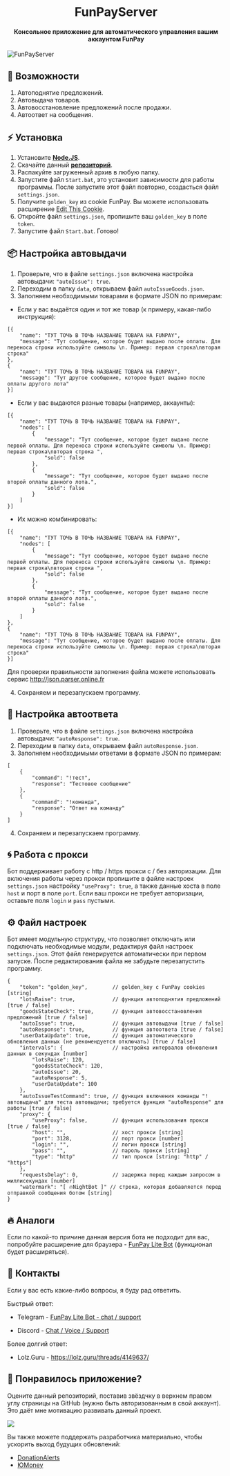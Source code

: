 <h1 align="center">
    FunPayServer
</h1>

<h4 align="center">
    Консольное приложение для автоматического управления вашим аккаунтом FunPay
</h4>

![FunPayServer](https://i.ibb.co/zsk9q0T/2022-08-18-143923152.png "FunPayServer")

## 🤖 **Возможности**

1. Автоподнятие предложений.
2. Автовыдача товаров.
3. Автовосстановление предложений после продажи.
4. Автоответ на сообщения.

## ⚡ **Установка**

1. Установите **[Node.JS](https://nodejs.org/en/)**.
1. Скачайте данный **[репозиторий](https://github.com/NightStrang6r/FunPayServer)**.
2. Распакуйте загруженный архив в любую папку.
3. Запустите файл `Start.bat`, это установит зависимости для работы программы. После запустите этот файл повторно, создасться файл `settings.json`.
3. Получите `golden_key` из cookie FunPay. Вы можете использовать расширение [Edit This Cookie](https://chrome.google.com/webstore/detail/editthiscookie/fngmhnnpilhplaeedifhccceomclgfbg). 
4. Откройте файл `settings.json`, пропишите ваш `golden_key` в поле `token`.
5. Запустите файл `Start.bat`. Готово!

## 📦 Настройка автовыдачи

1. Проверьте, что в файле `settings.json` включена настройка автовыдачи: `"autoIssue": true`.
2. Переходим в папку `data`, открываем файл `autoIssueGoods.json`.
3. Заполняем необходимыми товарами в формате JSON по примерам:
- Если у вас выдаётся один и тот же товар (к примеру, какая-либо инструкция):
```
[{
    "name": "ТУТ ТОЧЬ В ТОЧЬ НАЗВАНИЕ ТОВАРА НА FUNPAY",
    "message": "Тут сообщение, которое будет выдано после оплаты. Для переноса строки используйте символы \n. Пример: первая строка\nвторая строка"
},
{
    "name": "ТУТ ТОЧЬ В ТОЧЬ НАЗВАНИЕ ТОВАРА НА FUNPAY",
    "message": "Тут другое сообщение, которое будет выдано после оплаты другого лота"
}]
```
- Если у вас выдаются разные товары (например, аккаунты):
```
[{
    "name": "ТУТ ТОЧЬ В ТОЧЬ НАЗВАНИЕ ТОВАРА НА FUNPAY",
    "nodes": [
        {
            "message": "Тут сообщение, которое будет выдано после первой оплаты. Для переноса строки используйте символы \n. Пример: первая строка\nвторая строка ",
            "sold": false
        },
        {
            "message": "Тут сообщение, которое будет выдано после второй оплаты данного лота.",
            "sold": false
        }
    ]
}]
```
- Их можно комбинировать:
```
[{
    "name": "ТУТ ТОЧЬ В ТОЧЬ НАЗВАНИЕ ТОВАРА НА FUNPAY",
    "nodes": [
        {
            "message": "Тут сообщение, которое будет выдано после первой оплаты. Для переноса строки используйте символы \n. Пример: первая строка\nвторая строка ",
            "sold": false
        },
        {
            "message": "Тут сообщение, которое будет выдано после второй оплаты данного лота.",
            "sold": false
        }
    ]
},
{
    "name": "ТУТ ТОЧЬ В ТОЧЬ НАЗВАНИЕ ТОВАРА НА FUNPAY",
    "message": "Тут сообщение, которое будет выдано после оплаты. Для переноса строки используйте символы \n. Пример: первая строка\nвторая строка"
}]
```
Для проверки правильности заполнения файла можете использовать сервис http://json.parser.online.fr

4. Сохраняем и перезапускаем программу.

## 💬 Настройка автоответа

1. Проверьте, что в файле `settings.json` включена настройка автовыдачи: `"autoResponse": true`.
2. Переходим в папку `data`, открываем файл `autoResponse.json`.
3. Заполняем необходимыми ответами в формате JSON по примерам:

```
[
    {
        "command": "!тест",
        "response": "Тестовое сообщение"
    },
    {
        "command": "!команда",
        "response": "Ответ на команду"
    }
]
```

4. Сохраняем и перезапускаем программу.

## 🌀 Работа с прокси

Бот поддерживает работу с http / https прокси с / без авторизации. Для включения работы через прокси пропишите в файле настроек `settings.json` настройку `"useProxy": true`, а также данные хоста в поле `host` и порт в поле `port`. Если ваш прокси не требует авторизации, оставьте поля `login` и `pass` пустыми.

## ⚙️ Файл настроек

Бот имеет модульную структуру, что позволяет отключать или подключать необходимые модули, редактируя файл настроек `settings.json`. Этот файл генерируется автоматически при первом запуске. После редактирования файла не забудьте перезапустить программу.

```
{
    "token": "golden_key",        // golden_key с FunPay cookies [string]
    "lotsRaise": true,            // функция автоподнятия предложений [true / false]
    "goodsStateCheck": true,      // функция автовосстановления предложений [true / false]
    "autoIssue": true,            // функция автовыдачи [true / false]
    "autoResponse": true,         // функция автоответа [true / false]
    "userDataUpdate": true,       // функция автоматического обновления данных (не рекомендуется отключать) [true / false]
    "intervals": {                // настройка интервалов обновления данных в секундах [number]
        "lotsRaise": 120,
        "goodsStateCheck": 120,
        "autoIssue": 20,
        "autoResponse": 5,
        "userDataUpdate": 100
    },
    "autoIssueTestCommand": true, // функция включения команды "!автовыдача" для теста автовыдачи; требуется функция "autoResponse" для работы [true / false]
    "proxy": {
        "useProxy": false,        // функция использования прокси [true / false]
        "host": "",               // хост прокси [string]
        "port": 3128,             // порт прокси [number]
        "login": "",              // логин прокси [string]
        "pass": "",               // пароль прокси [string]
        "type": "http"            // тип прокси [string: "http" / "https"]
    },
    "requestsDelay": 0,           // задержка перед каждым запросом в миллисекундах [number]
    "watermark": "[ 🔥NightBot ]" // строка, которая добавляется перед отправкой сообщения ботом [string]
}
```


## 🔥 Аналоги
Если по какой-то причине данная версия бота не подходит для вас, попробуйте расширение для браузера - [FunPay Lite Bot](https://chrome.google.com/webstore/detail/funpay-lite-bot/amicfiagmpbgfiiopieeemlkblfeeeip) (функционал будет расширяться).

## 📧 Контакты
Если у вас есть какие-либо вопросы, я буду рад ответить.

Быстрый ответ:

- Telegram - [FunPay Lite Bot - chat / support](https://t.me/fplite)

- Discord - [Chat / Voice / Support](https://discord.com/invite/TFfGGNzU4R)

Более долгий ответ:

- Lolz.Guru - https://lolz.guru/threads/4149637/

## 🎉 Понравилось приложение?

Оцените данный репозиторий, поставив звёздчку в верхнем правом углу страницы на GitHub (нужно быть авторизованным в свой аккаунт). Это даёт мне мотивацию развивать данный проект.

![](https://i.ibb.co/x3hFFvf/2022-08-18-132617815.png)

Вы также можете поддержать разработчика материально, чтобы ускорить выход будущих обновлений:

- [DonationAlerts](https://www.donationalerts.com/r/nightstranger)
- [ЮMoney](https://yoomoney.ru/to/4100115656349483)